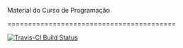 Material do Curso de Programação

=========================================

[![Travis-CI Build Status](https://travis-ci.org/r4cs/site.svg?branch=master)](https://travis-ci.org/r4cs/site)